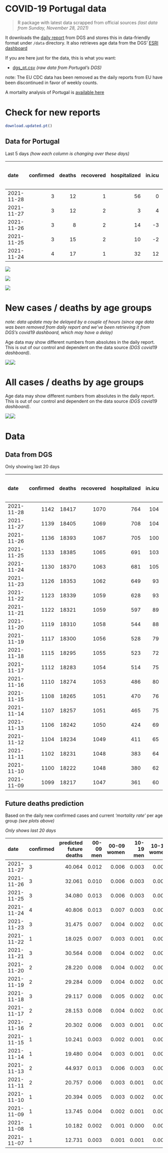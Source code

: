 COVID-19 Portugal data
================

> R package with latest data scrapped from official sources *(last data
> from Sunday, November 28, 2021)*

It downloads the [daily
report](https://covid19.min-saude.pt/relatorio-de-situacao/) from DGS
and stores this in data-friendly format under `/data` directory. It also
retrieves age data from the DGS’ [ESRI
dashboard](https://covid19.min-saude.pt/ponto-de-situacao-atual-em-portugal/)

If you are here just for the data, this is what you want:

-   [dgs\_pt.csv](raw/master/data/dgs_pt.csv) *(raw data from Portugal’s
    DGS)*

note: The EU CDC data has been removed as the daily reports from EU have
been discontinued in favor of weekly counts.

A mortality analysis of Portugal is [available
here](https://averissimo.github.io/covid19-analysis/mortality.html)

# Check for new reports

``` r
download.updated.pt()
```

## Data for Portugal

Last 5 days *(how each column is changing over these days)*

| date       | confirmed | deaths | recovered | hospitalized | in.icu | first vaccine | second vaccine | confirmed m 00-09 | confirmed w 00-09 | confirmed m 10-19 | confirmed w 10-19 | confirmed m 20-29 | confirmed w 20-29 | confirmed m 30-39 | confirmed w 30-39 | confirmed m 40-49 | confirmed w 40-49 | confirmed m 50-59 | confirmed w 50-59 | confirmed m 60-69 | confirmed w 60-69 | confirmed m 70-79 | confirmed w 70-79 | confirmed m 80+ | confirmed w 80+ | death m 00-09 | death w 00-09 | death m 10-19 | death w 10-19 | death m 20-29 | death w 20-29 | death m 30-39 | death w 30-39 | death m 40-49 | death w 40-49 | death m 50-59 | death w 50-59 | death m 60-69 | death w 60-69 | death m 70-79 | death w 70-79 | death m 80+ | death w 80+ |
|:-----------|----------:|-------:|----------:|-------------:|-------:|--------------:|---------------:|------------------:|------------------:|------------------:|------------------:|------------------:|------------------:|------------------:|------------------:|------------------:|------------------:|------------------:|------------------:|------------------:|------------------:|------------------:|------------------:|----------------:|----------------:|--------------:|--------------:|--------------:|--------------:|--------------:|--------------:|--------------:|--------------:|--------------:|--------------:|--------------:|--------------:|--------------:|--------------:|--------------:|--------------:|------------:|------------:|
| 2021-11-28 |         3 |     12 |         1 |           56 |      0 |            NA |             NA |                NA |                NA |                NA |                NA |                NA |                NA |                NA |                NA |                NA |                NA |                NA |                NA |                NA |                NA |                NA |                NA |              NA |              NA |            NA |            NA |            NA |            NA |            NA |            NA |            NA |            NA |            NA |            NA |            NA |            NA |            NA |            NA |            NA |            NA |          NA |          NA |
| 2021-11-27 |         3 |     12 |         2 |            3 |      4 |            NA |             NA |               219 |               235 |               184 |               150 |               278 |               187 |               242 |               234 |               258 |               239 |               193 |               227 |               162 |               197 |               103 |               135 |              51 |              68 |             0 |             0 |             0 |             0 |             0 |             0 |             0 |             0 |             1 |             0 |             0 |             0 |             1 |             0 |             3 |             1 |           2 |           4 |
| 2021-11-26 |         3 |      8 |         2 |           14 |     -3 |            NA |             NA |               193 |               225 |               198 |               148 |               263 |               180 |               215 |               219 |               254 |               273 |               189 |               202 |               161 |               188 |                95 |               112 |              29 |              54 |             0 |             0 |             0 |             0 |             0 |             0 |             0 |             0 |             0 |             0 |             0 |             0 |             0 |             0 |             2 |             0 |           4 |           2 |
| 2021-11-25 |         3 |     15 |         2 |           10 |     -2 |            NA |             NA |               240 |               217 |               161 |               162 |               260 |               153 |               202 |               201 |               214 |               273 |               170 |               202 |               184 |               184 |               101 |               137 |              30 |              54 |             0 |             0 |             0 |             0 |             0 |             0 |             0 |             0 |             0 |             0 |             0 |             0 |             0 |             0 |             4 |             4 |           4 |           3 |
| 2021-11-24 |         4 |     17 |         1 |           32 |     12 |            NA |             NA |               245 |               240 |               202 |               194 |               288 |               202 |               236 |               252 |               287 |               358 |               231 |               277 |               187 |               215 |               111 |               137 |              42 |              74 |             0 |             0 |             0 |             0 |             0 |             0 |             0 |             0 |             0 |             0 |             0 |             0 |             3 |             0 |             2 |             2 |           3 |           7 |

![](README_files/figure-gfm/totals-1.svg)<!-- -->

![](README_files/figure-gfm/differential-1.svg)<!-- -->

![](README_files/figure-gfm/differential_7days-1.svg)<!-- -->

# New cases / deaths by age groups

*note: data update may be delayed by a couple of hours (since age data
was been removed from daily report and we’ve been retrieving it from
DGS’s covid19 dashboard, which may have a delay)*

Age data may show different numbers from absolutes in the daily report.
This is out of our control and dependent on the data source *(DGS
covid19 dashboard)*.

![](README_files/figure-gfm/new_cases_deaths-1.svg)<!-- -->![](README_files/figure-gfm/new_cases_deaths-2.svg)<!-- -->

# All cases / deaths by age groups

Age data may show different numbers from absolutes in the daily report.
This is out of our control and dependent on the data source *(DGS
covid19 dashboard)*.

![](README_files/figure-gfm/total_cases_deaths-1.svg)<!-- -->![](README_files/figure-gfm/total_cases_deaths-2.svg)<!-- -->

# Data

## Data from DGS

Only showing last 20 days

| date       | confirmed | deaths | recovered | hospitalized | in.icu | confirmed m 00-09 | confirmed w 00-09 | confirmed m 10-19 | confirmed w 10-19 | confirmed m 20-29 | confirmed w 20-29 | confirmed m 30-39 | confirmed w 30-39 | confirmed m 40-49 | confirmed w 40-49 | confirmed m 50-59 | confirmed w 50-59 | confirmed m 60-69 | confirmed w 60-69 | confirmed m 70-79 | confirmed w 70-79 | confirmed m 80+ | confirmed w 80+ | death m 00-09 | death w 00-09 | death m 10-19 | death w 10-19 | death m 20-29 | death w 20-29 | death m 30-39 | death w 30-39 | death m 40-49 | death w 40-49 | death m 50-59 | death w 50-59 | death m 60-69 | death w 60-69 | death m 70-79 | death w 70-79 | death m 80+ | death w 80+ | first vaccine | second vaccine |
|:-----------|----------:|-------:|----------:|-------------:|-------:|------------------:|------------------:|------------------:|------------------:|------------------:|------------------:|------------------:|------------------:|------------------:|------------------:|------------------:|------------------:|------------------:|------------------:|------------------:|------------------:|----------------:|----------------:|--------------:|--------------:|--------------:|--------------:|--------------:|--------------:|--------------:|--------------:|--------------:|--------------:|--------------:|--------------:|--------------:|--------------:|--------------:|--------------:|------------:|------------:|--------------:|---------------:|
| 2021-11-28 |      1142 |  18417 |      1070 |          764 |    104 |                NA |                NA |                NA |                NA |                NA |                NA |                NA |                NA |                NA |                NA |                NA |                NA |                NA |                NA |                NA |                NA |              NA |              NA |            NA |            NA |            NA |            NA |            NA |            NA |            NA |            NA |            NA |            NA |            NA |            NA |            NA |            NA |            NA |            NA |          NA |          NA |            NA |             NA |
| 2021-11-27 |      1139 |  18405 |      1069 |          708 |    104 |             38024 |             36700 |             61046 |             60691 |             90882 |             93231 |             78977 |             88250 |             82026 |            100535 |             68741 |             86005 |             50497 |             55584 |             32292 |             36295 |           26618 |           52630 |             2 |             1 |             1 |             1 |             8 |             5 |            27 |            20 |           114 |            72 |           371 |           158 |          1158 |           519 |          2456 |          1495 |        5501 |        6496 |            NA |             NA |
| 2021-11-26 |      1136 |  18393 |      1067 |          705 |    100 |             37805 |             36465 |             60862 |             60541 |             90604 |             93044 |             78735 |             88016 |             81768 |            100296 |             68548 |             85778 |             50335 |             55387 |             32189 |             36160 |           26567 |           52562 |             2 |             1 |             1 |             1 |             8 |             5 |            27 |            20 |           113 |            72 |           371 |           158 |          1157 |           519 |          2453 |          1494 |        5499 |        6492 |            NA |             NA |
| 2021-11-25 |      1133 |  18385 |      1065 |          691 |    103 |             37612 |             36240 |             60664 |             60393 |             90341 |             92864 |             78520 |             87797 |             81514 |            100023 |             68359 |             85576 |             50174 |             55199 |             32094 |             36048 |           26538 |           52508 |             2 |             1 |             1 |             1 |             8 |             5 |            27 |            20 |           113 |            72 |           371 |           158 |          1157 |           519 |          2451 |          1494 |        5495 |        6490 |            NA |             NA |
| 2021-11-24 |      1130 |  18370 |      1063 |          681 |    105 |             37372 |             36023 |             60503 |             60231 |             90081 |             92711 |             78318 |             87596 |             81300 |             99750 |             68189 |             85374 |             49990 |             55015 |             31993 |             35911 |           26508 |           52454 |             2 |             1 |             1 |             1 |             8 |             5 |            27 |            20 |           113 |            72 |           371 |           158 |          1157 |           519 |          2447 |          1490 |        5491 |        6487 |            NA |             NA |
| 2021-11-23 |      1126 |  18353 |      1062 |          649 |     93 |             37127 |             35783 |             60301 |             60037 |             89793 |             92509 |             78082 |             87344 |             81013 |             99392 |             67958 |             85097 |             49803 |             54800 |             31882 |             35774 |           26466 |           52380 |             2 |             1 |             1 |             1 |             8 |             5 |            27 |            20 |           113 |            72 |           371 |           158 |          1154 |           519 |          2445 |          1488 |        5488 |        6480 |            NA |             NA |
| 2021-11-22 |      1123 |  18339 |      1059 |          628 |     93 |             36996 |             35628 |             60183 |             59929 |             89602 |             92386 |             77913 |             87165 |             80812 |             99145 |             67779 |             84898 |             49667 |             54666 |             31783 |             35672 |           26429 |           52333 |             2 |             1 |             1 |             1 |             8 |             5 |            27 |            20 |           113 |            72 |           370 |           158 |          1153 |           518 |          2442 |          1484 |        5486 |        6478 |            NA |             NA |
| 2021-11-21 |      1122 |  18321 |      1059 |          597 |     89 |             36865 |             35518 |             60097 |             59843 |             89502 |             92309 |             77831 |             87079 |             80693 |             99014 |             67688 |             84804 |             49607 |             54595 |             31735 |             35633 |           26404 |           52296 |             2 |             1 |             1 |             1 |             8 |             5 |            27 |            20 |           112 |            72 |           367 |           158 |          1153 |           517 |          2441 |          1483 |        5482 |        6471 |            NA |             NA |
| 2021-11-20 |      1119 |  18310 |      1058 |          544 |     88 |             36707 |             35359 |             59953 |             59737 |             89338 |             92169 |             77664 |             86926 |             80488 |             98810 |             67534 |             84652 |             49466 |             54429 |             31644 |             35517 |           26375 |           52244 |             2 |             1 |             1 |             1 |             8 |             5 |            27 |            20 |           112 |            72 |           366 |           158 |          1151 |           517 |          2441 |          1482 |        5479 |        6467 |            NA |             NA |
| 2021-11-19 |      1117 |  18300 |      1056 |          528 |     79 |             36554 |             35226 |             59803 |             59638 |             89148 |             92032 |             77505 |             86784 |             80307 |             98603 |             67417 |             84504 |             49375 |             54276 |             31544 |             35420 |           26343 |           52203 |             2 |             1 |             1 |             1 |             8 |             5 |            27 |            20 |           112 |            72 |           366 |           158 |          1151 |           516 |          2439 |          1481 |        5476 |        6464 |            NA |             NA |
| 2021-11-18 |      1115 |  18295 |      1055 |          523 |     72 |             36385 |             35069 |             59691 |             59549 |             88968 |             91862 |             77341 |             86629 |             80120 |             98396 |             67277 |             84358 |             49283 |             54151 |             31452 |             35312 |           26304 |           52163 |             2 |             1 |             1 |             1 |             8 |             5 |            27 |            20 |           112 |            72 |           366 |           158 |          1151 |           516 |          2437 |          1481 |        5474 |        6463 |            NA |             NA |
| 2021-11-17 |      1112 |  18283 |      1054 |          514 |     75 |             36229 |             34901 |             59575 |             59444 |             88791 |             91748 |             77189 |             86444 |             79961 |             98182 |             67139 |             84186 |             49159 |             54019 |             31351 |             35195 |           26276 |           52121 |             2 |             1 |             1 |             1 |             8 |             5 |            27 |            20 |           112 |            72 |           366 |           158 |          1150 |           516 |          2437 |          1478 |        5471 |        6458 |            NA |             NA |
| 2021-11-16 |      1110 |  18274 |      1053 |          486 |     80 |             36070 |             34759 |             59427 |             59354 |             88583 |             91596 |             77005 |             86255 |             79767 |             97977 |             66977 |             83993 |             49052 |             53885 |             31264 |             35103 |           26246 |           52072 |             2 |             1 |             1 |             1 |             8 |             5 |            27 |            20 |           112 |            72 |           366 |           158 |          1149 |           516 |          2435 |          1476 |        5471 |        6454 |            NA |             NA |
| 2021-11-15 |      1108 |  18265 |      1051 |          470 |     76 |             35962 |             34648 |             59336 |             59291 |             88455 |             91497 |             76882 |             86135 |             79640 |             97830 |             66886 |             83888 |             48982 |             53775 |             31198 |             35026 |           26222 |           52044 |             2 |             1 |             1 |             1 |             8 |             5 |            27 |            20 |           112 |            72 |           366 |           158 |          1149 |           514 |          2434 |          1476 |        5470 |        6449 |            NA |             NA |
| 2021-11-14 |      1107 |  18257 |      1051 |          465 |     75 |             35900 |             34589 |             59287 |             59258 |             88369 |             91436 |             76802 |             86079 |             79559 |             97745 |             66831 |             83811 |             48937 |             53720 |             31163 |             34994 |           26209 |           52033 |             2 |             1 |             1 |             1 |             8 |             5 |            27 |            20 |           112 |            72 |           366 |           158 |          1149 |           514 |          2432 |          1476 |        5468 |        6445 |            NA |             NA |
| 2021-11-13 |      1106 |  18242 |      1050 |          424 |     69 |             35815 |             34497 |             59211 |             59184 |             88247 |             91358 |             76710 |             85953 |             79445 |             97634 |             66732 |             83714 |             48859 |             53650 |             31113 |             34944 |           26188 |           51986 |             2 |             1 |             1 |             1 |             8 |             5 |            27 |            20 |           112 |            72 |           366 |           158 |          1146 |           513 |          2431 |          1474 |        5462 |        6443 |            NA |             NA |
| 2021-11-12 |      1104 |  18234 |      1049 |          411 |     65 |                NA |                NA |                NA |                NA |                NA |                NA |                NA |                NA |                NA |                NA |                NA |                NA |                NA |                NA |                NA |                NA |              NA |              NA |            NA |            NA |            NA |            NA |            NA |            NA |            NA |            NA |            NA |            NA |            NA |            NA |            NA |            NA |            NA |            NA |          NA |          NA |            NA |             NA |
| 2021-11-11 |      1102 |  18231 |      1048 |          383 |     64 |             35574 |             34265 |             59039 |             59014 |             87946 |             91156 |             76482 |             85722 |             79198 |             97339 |             66503 |             83479 |             48694 |             53441 |             30980 |             34820 |           26138 |           51895 |             2 |             1 |             1 |             1 |             8 |             5 |            27 |            20 |           112 |            72 |           366 |           157 |          1146 |           512 |          2431 |          1473 |        5460 |        6437 |            NA |             NA |
| 2021-11-10 |      1100 |  18222 |      1048 |          380 |     62 |             35464 |             34159 |             58964 |             58954 |             87827 |             91070 |             76392 |             85612 |             79091 |             97217 |             66427 |             83390 |             48636 |             53353 |             30919 |             34766 |           26107 |           51859 |             2 |             1 |             1 |             1 |             8 |             5 |            27 |            20 |           112 |            72 |           366 |           157 |          1146 |           511 |          2430 |          1471 |        5458 |        6434 |            NA |             NA |
| 2021-11-09 |      1099 |  18217 |      1047 |          361 |     60 |             35360 |             34044 |             58864 |             58879 |             87686 |             90975 |             76277 |             85485 |             78990 |             97061 |             66353 |             83283 |             48544 |             53274 |             30872 |             34705 |           26083 |           51814 |             2 |             1 |             1 |             1 |             8 |             5 |            27 |            20 |           112 |            72 |           366 |           157 |          1146 |           511 |          2430 |          1470 |        5457 |        6431 |            NA |             NA |

## Future deaths prediction

Based on the daily new confirmed cases and current *‘mortality rate’*
per age group *(see plots above)*

*Only shows last 20 days*

| date       | confirmed | predicted future deaths | 00-09 men | 00-09 women | 10-19 men | 10-19 women | 20-29 men | 20-29 women | 30-39 men | 30-39 women | 40-49 men | 40-49 women | 50-59 men | 50-59 women | 60-69 men | 60-69 women | 70-79 men | 70-79 women | 80+ men | 80+ women |
|:-----------|:----------|------------------------:|----------:|------------:|----------:|------------:|----------:|------------:|----------:|------------:|----------:|------------:|----------:|------------:|----------:|------------:|----------:|------------:|--------:|----------:|
| 2021-11-27 | 3         |                  40.064 |     0.012 |       0.006 |     0.003 |       0.002 |     0.024 |       0.010 |     0.083 |       0.053 |     0.359 |       0.171 |     1.042 |       0.417 |     3.715 |       1.839 |     7.834 |       5.561 |  10.540 |     8.393 |
| 2021-11-26 | 3         |                  32.061 |     0.010 |       0.006 |     0.003 |       0.002 |     0.023 |       0.010 |     0.074 |       0.050 |     0.353 |       0.196 |     1.020 |       0.371 |     3.692 |       1.755 |     7.225 |       4.613 |   5.993 |     6.665 |
| 2021-11-25 | 3         |                  34.080 |     0.013 |       0.006 |     0.003 |       0.003 |     0.023 |       0.008 |     0.069 |       0.046 |     0.297 |       0.196 |     0.918 |       0.371 |     4.219 |       1.718 |     7.682 |       5.643 |   6.200 |     6.665 |
| 2021-11-24 | 4         |                  40.806 |     0.013 |       0.007 |     0.003 |       0.003 |     0.025 |       0.011 |     0.081 |       0.057 |     0.399 |       0.256 |     1.247 |       0.509 |     4.288 |       2.008 |     8.442 |       5.643 |   8.680 |     9.134 |
| 2021-11-23 | 3         |                  31.475 |     0.007 |       0.004 |     0.002 |       0.002 |     0.017 |       0.007 |     0.058 |       0.041 |     0.279 |       0.177 |     0.966 |       0.366 |     3.119 |       1.251 |     7.530 |       4.201 |   7.647 |     5.801 |
| 2021-11-22 | 1         |                  18.025 |     0.007 |       0.003 |     0.001 |       0.001 |     0.009 |       0.004 |     0.028 |       0.019 |     0.165 |       0.094 |     0.491 |       0.173 |     1.376 |       0.663 |     3.651 |       1.606 |   5.167 |     4.567 |
| 2021-11-21 | 3         |                  30.564 |     0.008 |       0.004 |     0.002 |       0.002 |     0.014 |       0.008 |     0.057 |       0.035 |     0.285 |       0.146 |     0.831 |       0.279 |     3.233 |       1.550 |     6.921 |       4.778 |   5.993 |     6.418 |
| 2021-11-20 | 2         |                  28.220 |     0.008 |       0.004 |     0.002 |       0.002 |     0.017 |       0.007 |     0.054 |       0.032 |     0.252 |       0.148 |     0.631 |       0.272 |     2.087 |       1.429 |     7.606 |       3.995 |   6.613 |     5.061 |
| 2021-11-19 | 2         |                  29.284 |     0.009 |       0.004 |     0.002 |       0.001 |     0.016 |       0.009 |     0.056 |       0.035 |     0.260 |       0.148 |     0.756 |       0.268 |     2.110 |       1.167 |     6.997 |       4.449 |   8.060 |     4.937 |
| 2021-11-18 | 3         |                  29.117 |     0.008 |       0.005 |     0.002 |       0.002 |     0.016 |       0.006 |     0.052 |       0.042 |     0.221 |       0.153 |     0.745 |       0.316 |     2.844 |       1.233 |     7.682 |       4.819 |   5.787 |     5.184 |
| 2021-11-17 | 2         |                  28.153 |     0.008 |       0.004 |     0.002 |       0.001 |     0.018 |       0.008 |     0.063 |       0.043 |     0.270 |       0.147 |     0.874 |       0.355 |     2.454 |       1.251 |     6.617 |       3.790 |   6.200 |     6.048 |
| 2021-11-16 | 2         |                  20.302 |     0.006 |       0.003 |     0.001 |       0.001 |     0.011 |       0.005 |     0.042 |       0.027 |     0.177 |       0.105 |     0.491 |       0.193 |     1.605 |       1.027 |     5.020 |       3.172 |   4.960 |     3.456 |
| 2021-11-15 | 1         |                  10.241 |     0.003 |       0.002 |     0.001 |       0.001 |     0.008 |       0.003 |     0.027 |       0.013 |     0.113 |       0.061 |     0.297 |       0.141 |     1.032 |       0.514 |     2.662 |       1.318 |   2.687 |     1.358 |
| 2021-11-14 | 1         |                  19.480 |     0.004 |       0.003 |     0.001 |       0.001 |     0.011 |       0.004 |     0.031 |       0.029 |     0.158 |       0.079 |     0.534 |       0.178 |     1.789 |       0.654 |     3.803 |       2.060 |   4.340 |     5.801 |
| 2021-11-13 | 2         |                  44.937 |     0.013 |       0.006 |     0.003 |       0.003 |     0.026 |       0.011 |     0.078 |       0.052 |     0.343 |       0.211 |     1.236 |       0.432 |     3.784 |       1.951 |    10.115 |       5.108 |  10.333 |    11.232 |
| 2021-11-11 | 2         |                  20.757 |     0.006 |       0.003 |     0.001 |       0.001 |     0.010 |       0.005 |     0.031 |       0.025 |     0.149 |       0.087 |     0.410 |       0.164 |     1.330 |       0.822 |     4.639 |       2.224 |   6.407 |     4.443 |
| 2021-11-10 | 1         |                  20.394 |     0.005 |       0.003 |     0.002 |       0.001 |     0.012 |       0.005 |     0.039 |       0.029 |     0.140 |       0.112 |     0.399 |       0.197 |     2.110 |       0.738 |     3.575 |       2.513 |   4.960 |     5.554 |
| 2021-11-09 | 1         |                  13.745 |     0.004 |       0.002 |     0.001 |       0.001 |     0.011 |       0.005 |     0.026 |       0.021 |     0.118 |       0.069 |     0.399 |       0.127 |     1.101 |       0.598 |     3.879 |       1.318 |   3.720 |     2.345 |
| 2021-11-08 | 1         |                  10.182 |     0.002 |       0.001 |     0.000 |       0.000 |     0.004 |       0.002 |     0.013 |       0.009 |     0.064 |       0.024 |     0.130 |       0.064 |     0.711 |       0.355 |     2.206 |       1.071 |   2.687 |     2.839 |
| 2021-11-07 | 1         |                  12.731 |     0.003 |       0.001 |     0.001 |       0.001 |     0.009 |       0.003 |     0.024 |       0.013 |     0.122 |       0.058 |     0.302 |       0.127 |     1.055 |       0.542 |     2.966 |       1.689 |   3.100 |     2.715 |
